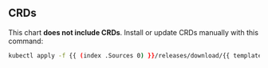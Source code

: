
## CRDs

This chart **does not include CRDs**.
Install or update CRDs manually with this command:
```bash
kubectl apply -f {{ (index .Sources 0) }}/releases/download/{{ template "chart.appVersion" . }}/{{ .Name }}-crd.yaml
 ```
